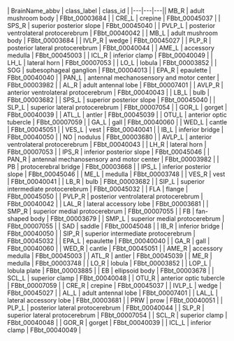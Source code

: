 | BrainName_abbv | class_label | class_id |
|---|---|---|| MB_R | adult mushroom body | FBbt_00003684 |
| CRE_L | crepine | FBbt_00045037 |
| SPS_R | superior posterior slope | FBbt_00045040 |
| PVLP_L | posterior ventrolateral protocerebrum | FBbt_00040042 |
| MB_L | adult mushroom body | FBbt_00003684 |
| IVLP_R | wedge | FBbt_00045027 |
| PLP_R | posterior lateral protocerebrum | FBbt_00040044 |
| AME_L | accessory medulla | FBbt_00045003 |
| ICL_R | inferior clamp | FBbt_00040049 |
| LH_L | lateral horn | FBbt_00007053 |
| LO_L | lobula | FBbt_00003852 |
| SOG | subesophageal ganglion | FBbt_00004013 |
| EPA_R | epaulette | FBbt_00040040 |
| PAN_L | antennal mechanosensory and motor center | FBbt_00003982 |
| AL_R | adult antennal lobe | FBbt_00007401 |
| AVLP_R | anterior ventrolateral protocerebrum | FBbt_00040043 |
| LB_L | bulb | FBbt_00003682 |
| SPS_L | superior posterior slope | FBbt_00045040 |
| SLP_L | superior lateral protocerebrum | FBbt_00007054 |
| GOR_L | gorget | FBbt_00040039 |
| ATL_L | antler | FBbt_00045039 |
| OTU_L | anterior optic tubercle | FBbt_00007059 |
| GA_L | gall | FBbt_00040060 |
| WED_L | cantle | FBbt_00045051 |
| VES_L | vest | FBbt_00040041 |
| IB_L | inferior bridge | FBbt_00040050 |
| NO | nodulus | FBbt_00003680 |
| AVLP_L | anterior ventrolateral protocerebrum | FBbt_00040043 |
| LH_R | lateral horn | FBbt_00007053 |
| IPS_R | inferior posterior slope | FBbt_00045046 |
| PAN_R | antennal mechanosensory and motor center | FBbt_00003982 |
| PB | protocerebral bridge | FBbt_00003668 |
| IPS_L | inferior posterior slope | FBbt_00045046 |
| ME_L | medulla | FBbt_00003748 |
| VES_R | vest | FBbt_00040041 |
| LB_R | bulb | FBbt_00003682 |
| SIP_L | superior intermediate protocerebrum | FBbt_00045032 |
| FLA | flange | FBbt_00045050 |
| PVLP_R | posterior ventrolateral protocerebrum | FBbt_00040042 |
| LAL_R | lateral accessory lobe | FBbt_00003681 |
| SMP_R | superior medial protocerebrum | FBbt_00007055 |
| FB | fan-shaped body | FBbt_00003679 |
| SMP_L | superior medial protocerebrum | FBbt_00007055 |
| SAD | saddle | FBbt_00045048 |
| IB_R | inferior bridge | FBbt_00040050 |
| SIP_R | superior intermediate protocerebrum | FBbt_00045032 |
| EPA_L | epaulette | FBbt_00040040 |
| GA_R | gall | FBbt_00040060 |
| WED_R | cantle | FBbt_00045051 |
| AME_R | accessory medulla | FBbt_00045003 |
| ATL_R | antler | FBbt_00045039 |
| ME_R | medulla | FBbt_00003748 |
| LO_R | lobula | FBbt_00003852 |
| LOP_L | lobula plate | FBbt_00003885 |
| EB | ellipsoid body | FBbt_00003678 |
| SCL_L | superior clamp | FBbt_00040048 |
| OTU_R | anterior optic tubercle | FBbt_00007059 |
| CRE_R | crepine | FBbt_00045037 |
| IVLP_L | wedge | FBbt_00045027 |
| AL_L | adult antennal lobe | FBbt_00007401 |
| LAL_L | lateral accessory lobe | FBbt_00003681 |
| PRW | prow | FBbt_00040051 |
| PLP_L | posterior lateral protocerebrum | FBbt_00040044 |
| SLP_R | superior lateral protocerebrum | FBbt_00007054 |
| SCL_R | superior clamp | FBbt_00040048 |
| GOR_R | gorget | FBbt_00040039 |
| ICL_L | inferior clamp | FBbt_00040049 |
